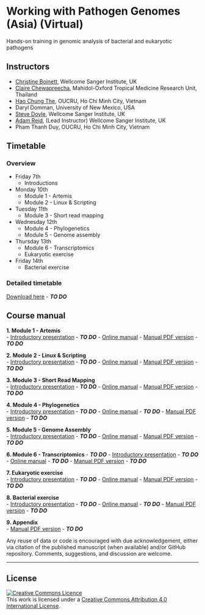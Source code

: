    
   
   
# Working with Pathogen Genomes (Asia) (Virtual)
Hands-on training in genomic analysis of bacterial and eukaryotic pathogens

## Instructors
- [Christine Boinett](https://www.sanger.ac.uk/person/boinett-christine/), Wellcome Sanger Institute, UK
- [Claire Chewapreecha](https://www.tropicalmedicine.ox.ac.uk/team/claire-chewapreecha), Mahidol-Oxford Tropical Medicine Research Unit, Thailand
- [Hao Chung The](https://www.linkedin.com/in/hao-chung-the-157457140/?originalSubdomain=vn), OUCRU, Ho Chi Minh City, Vietnam
- Daryl Domman, University of New Mexico, USA
- [Steve Doyle](https://www.sanger.ac.uk/person/doyle-stephen/), Wellcome Sanger Institute, UK
- [Adam Reid](https://www.sanger.ac.uk/person/reid-adam-james/), (Lead Instructor) Wellcome Sanger Institute, UK
- Pham Thanh Duy, OUCRU, Ho Chi Minh City, Vietnam

## Timetable
### Overview
- Friday 7th
  - Introductions
- Monday 10th
  - Module 1 - Artemis
  - Module 2 - Linux & Scripting
- Tuesday 11th
  - Module 3 - Short read mapping
- Wednesday 12th
  - Module 4 - Phylogenetics
  - Module 5 - Genome assembly  
- Thursday 13th
  - Module 6 - Transcriptomics
  - Eukaryotic exercise
- Friday 14th
  - Bacterial exercise   

### Detailed timetable
[Download here](manuals/) - ***TO DO***







## Course manual
**1. Module 1 - Artemis**  
     - [Introductory presentation](presentations/) - ***TO DO***
     - [Online manual](manuals/module_artemis/module_artemis.md)
     - [Manual PDF version](manuals/) - ***TO DO***
  
**2. Module 2 - Linux & Scripting**  
     - [Introductory presentation](presentations/) - ***TO DO***
     - [Online manual](manuals/module_linux_scripting/module_linux_scripting.md)
     - [Manual PDF version](manuals/)  - ***TO DO***
  
**3. Module 3 - Short Read Mapping**  
     - [Introductory presentation](presentations/) - ***TO DO***
     - [Online manual](manuals/module_shortread_mapping/module_shortread_mapping.md)
     - [Manual PDF version](manuals/) - ***TO DO***
  
**4. Module 4 - Phylogenetics**  
     - [Introductory presentation](presentations/) - ***TO DO***
     - [Online manual](manuals/) - ***TO DO***
     - [Manual PDF version](manuals/) - ***TO DO***
  
**5. Module 5 - Genome Assembly**  
     - [Introductory presentation](presentations/) - ***TO DO***
     - [Online manual](manuals/module_denovo_assembly/module_denovo_assembly.md)
     - [Manual PDF version](manuals/) - ***TO DO***
  
**6. Module 6 - Transcriptomics**   - ***TO DO***
     - [Introductory presentation](presentations/) - ***TO DO***
     - [Online manual](manuals/) - ***TO DO***
     - [Manual PDF version](manuals/) - ***TO DO***
  
**7. Eukaryotic exercise**  
     - [Introductory presentation](presentations/) - ***TO DO***
     - [Online manual](manuals/exercise_RNAseq/exercise_RNAseq.md)
     - [Manual PDF version](manuals/) - ***TO DO***
  
**8. Bacterial exercise**  
     - [Introductory presentation](presentations/) - ***TO DO***
     - [Online manual](manuals/) - ***TO DO***
     - [Manual PDF version](manuals/) - ***TO DO***
  
**9. Appendix**  
     - [Manual PDF version](manuals/) - ***TO DO***



Any reuse of data or code is encouraged with due acknowledgement, either via citation of the published manuscript (when available) and/or GitHub repository. Comments, suggestions, and discussion are welcome.

******
## License
<a rel="license" href="http://creativecommons.org/licenses/by/4.0/"><img alt="Creative Commons Licence" style="border-width:0" src="https://i.creativecommons.org/l/by/4.0/88x31.png" /></a><br />This work is licensed under a <a rel="license" href="http://creativecommons.org/licenses/by/4.0/">Creative Commons Attribution 4.0 International License</a>.

